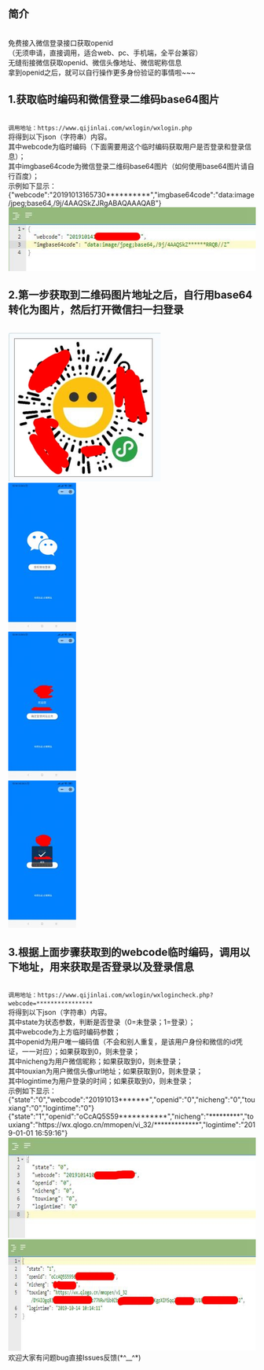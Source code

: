 <h2>简介</h2><br>
免费接入微信登录接口获取openid<br>
（无须申请，直接调用，适合web、pc、手机端，全平台兼容）<br>
无缝衔接微信获取openid、微信头像地址、微信昵称信息<br>
拿到openid之后，就可以自行操作更多身份验证的事情啦~~~<br>
<h2>1.获取临时编码和微信登录二维码base64图片</h2><br>
<code>调用地址：https://www.qijinlai.com/wxlogin/wxlogin.php</code><br>
将得到以下json（字符串）内容。<br>
其中webcode为临时编码（下面需要用这个临时编码获取用户是否登录和登录信息）；<br>
其中imgbase64code为微信登录二维码base64图片（如何使用base64图片请自行百度）；<br>
示例如下显示：<br>
{"webcode":"20191013165730**********","imgbase64code":"data:image/jpeg;base64,/9j/4AAQSkZJRgABAQAAAQAB"}<br>
<img class="alignnone size-full wp-image-327" src="https://raw.githubusercontent.com/929355193/wxopenid/master/1.jpg" alt="" width="596" height="130" /><br>
<h2>2.第一步获取到二维码图片地址之后，自行用base64转化为图片，然后打开微信扫一扫登录</h2><br>
<img class="alignnone size-full wp-image-331" src="https://raw.githubusercontent.com/929355193/wxopenid/master/2.jpg" alt="" width="310" height="302" /><br>
<img class="alignnone wp-image-332 size-medium" src="https://raw.githubusercontent.com/929355193/wxopenid/master/3.jpg" alt="" width="138" height="300" /><br>
<img class="alignnone wp-image-333 size-medium" src="https://raw.githubusercontent.com/929355193/wxopenid/master/4.jpg" alt="" width="138" height="300" /><br>
<img class="alignnone wp-image-334 size-medium" src="https://raw.githubusercontent.com/929355193/wxopenid/master/5.jpg" alt="" width="138" height="300" /><br>
<h2>3.根据上面步骤获取到的webcode临时编码，调用以下地址，用来获取是否登录以及登录信息</h2><br>
<code>调用地址：https://www.qijinlai.com/wxlogin/wxlogincheck.php?webcode=****************</code><br>
将得到以下json（字符串）内容。<br>
其中state为状态参数，判断是否登录（0=未登录；1=登录）；<br>
其中webcode为上方临时编码参数；<br>
其中openid为用户唯一编码值（不会和别人重复，是该用户身份和微信的id凭证，一一对应）；如果获取到0，则未登录；<br>
其中nicheng为用户微信昵称；如果获取到0，则未登录；<br>
其中touxian为用户微信头像url地址；如果获取到0，则未登录；<br>
其中logintime为用户登录的时间；如果获取到0，则未登录；<br>
示例如下显示：<br>
{"state":"0","webcode":"20191013*******","openid":"0","nicheng":"0","touxiang":"0","logintime":"0"}<br>
{"state":"1","openid":"oCcAQ5S59***********","nicheng":"*********","touxiang":"https://wx.qlogo.cn/mmopen/vi_32/*************","logintime":"2019-01-01 16:59:16"}<br>
<img class="alignnone size-full wp-image-328" src="https://raw.githubusercontent.com/929355193/wxopenid/master/6.jpg" alt="" width="625" height="205" /> <img class="alignnone size-full wp-image-329" src="https://raw.githubusercontent.com/929355193/wxopenid/master/7.jpg" alt="" width="794" height="227" /><br>
欢迎大家有问题bug直接Issues反馈(*^__^*)
